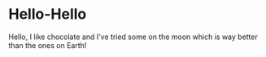 # Hello-Hello

Hello, I like chocolate and I've tried some on the moon which is way better than the ones on Earth!
